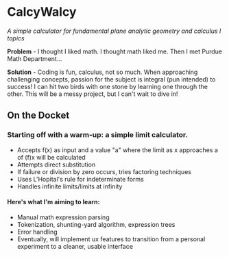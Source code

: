 # CalcyWalcy
*A simple calculator for fundamental plane analytic geometry and calculus I topics*



**Problem** - I thought I liked math. I thought math liked me. Then I met Purdue Math Department...

**Solution** - Coding is fun, calculus, not so much. When approaching challenging concepts, passion for the subject is integral (pun intended) to success!
I can hit two birds with one stone by learning one through the other. This will be a messy project, but I can't wait to dive in! 

## On the Docket
### Starting off with a warm-up: a simple limit calculator.
- Accepts f(x) as input and a value "a" where the limit as x approaches a of (f)x will be calculated
- Attempts direct substitution
- If failure or division by zero occurs, tries factoring techniques
- Uses L'Hopital's rule for indeterminate forms
- Handles infinite limits/limits at infinity

#### Here's what I'm aiming to learn:
- Manual math expression parsing
- Tokenization, shunting-yard algorithm, expression trees
- Error handling
- Eventually, will implement ux features to transition from a personal experiment to a cleaner, usable interface
